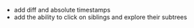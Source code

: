 - add diff and absolute timestamps
- add the ability to click on siblings and explore their subtrees

